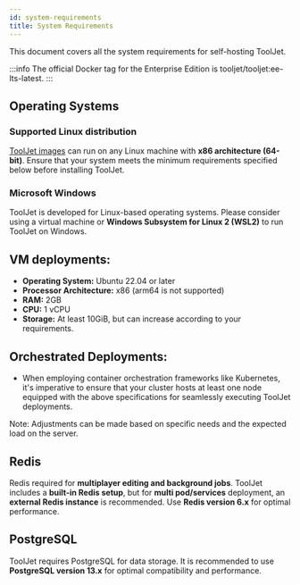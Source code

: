 ```yaml
---
id: system-requirements
title: System Requirements 
---
```


This document covers all the system requirements for self-hosting ToolJet. 

:::info
The official Docker tag for the Enterprise Edition is tooljet/tooljet:ee-lts-latest.
:::

## Operating Systems

### Supported Linux distribution

[ToolJet images](https://hub.docker.com/r/tooljet/tooljet/tags) can run on any Linux machine with **x86 architecture (64-bit)**. Ensure that your system meets the minimum requirements specified below before installing ToolJet.

### Microsoft Windows

ToolJet is developed for Linux-based operating systems. Please consider using a virtual machine or **Windows Subsystem for Linux 2 (WSL2)** to run ToolJet on Windows.

## VM deployments:

- **Operating System:** Ubuntu 22.04 or later
- **Processor Architecture:** x86 (arm64 is not supported)
- **RAM:** 2GB
- **CPU:** 1 vCPU
- **Storage:** At least 10GiB, but can increase according to your requirements.

## Orchestrated Deployments:

- When employing container orchestration frameworks like Kubernetes, it's imperative to ensure that your cluster hosts at least one node equipped with the above specifications for seamlessly executing ToolJet deployments.

Note: Adjustments can be made based on specific needs and the expected load on the server.

## Redis

Redis required for **multiplayer editing and background jobs**. ToolJet includes a **built-in Redis setup**, but for **multi pod/services** deployment, an **external Redis instance** is recommended. Use **Redis version 6.x** for optimal performance.

## PostgreSQL 

ToolJet requires PostgreSQL for data storage. It is recommended to use **PostgreSQL version 13.x** for optimal compatibility and performance.